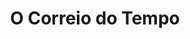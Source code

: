 ---
Numero: 432
title: O Correio do Tempo
Autor: Robert Silverberg
Co-autor: 
Ano-de-Publicacao: 1993
Titulo-original: Up the Line
Tradutor: Abel Coimbra
Co-tradutor: 
Ano-de-edicao: 1969
alias: Robert-Silverberg
Autor2-alias: 
Tradutor1-alias: Abel-Coimbra
Tradutor2-alias: 
Titulo-link: 432-O-Correio-do-Tempo
Capa: 
pags: 240
Capa-link: 
---